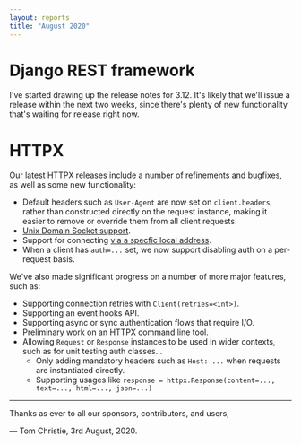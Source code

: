```yaml
---
layout: reports
title: "August 2020"
---
```


# Django REST framework

I've started drawing up the release notes for 3.12. It's likely that we'll issue
a release within the next two weeks, since there's plenty of new functionality
that's waiting for release right now.

# HTTPX

Our latest HTTPX releases include a number of refinements and bugfixes, as well as some new functionality:

* Default headers such as `User-Agent` are now set on `client.headers`, rather than constructed directly on the request instance,
making it easier to remove or override them from all client requests.
* [Unix Domain Socket support](https://www.python-httpx.org/advanced/#custom-transports).
* Support for connecting [via a specfic local address](https://www.python-httpx.org/advanced/#custom-transports).
* When a client has `auth=...` set, we now support disabling auth on a per-request basis.

We've also made significant progress on a number of more major features, such as:

* Supporting connection retries with `Client(retries=<int>)`.
* Supporting an event hooks API.
* Supporting async or sync authentication flows that require I/O.
* Preliminary work on an HTTPX command line tool.
* Allowing `Request` or `Response` instances to be used in wider contexts, such as for unit testing auth classes...
  * Only adding mandatory headers such as `Host: ...` when requests are instantiated directly.
  * Supporting usages like `response = httpx.Response(content=..., text=..., html=..., json=...)`

---

Thanks as ever to all our sponsors, contributors, and users,

&mdash; Tom Christie, 3rd August, 2020.
